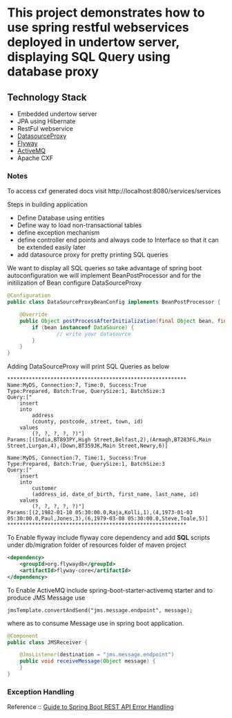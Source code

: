 # This project demonstrates how to use spring restful webservices deployed in undertow server, displaying SQL Query using database proxy

## Technology Stack

- Embedded undertow server
- JPA using Hibernate
- RestFul webservice
- [DatasourceProxy](https://github.com/ttddyy/datasource-proxy)
- [Flyway](https://flywaydb.org/)
- [ActiveMQ](http://activemq.apache.org/)
- Apache CXF

### Notes

To access cxf generated docs visit http://localhost:8080/services/services

Steps in building application
 - Define Database using entities
 - Define way to load non-transactional tables
 - define exception mechanism
 - define controller end points and always code to Interface so that it can be extended easily later
 - add datasource proxy for pretty printing SQL queries

We want to display all SQL queries so take advantage of spring boot autoconfiguration we will implement BeanPostProcessor and for the initilization of Bean configure DataSourceProxy

``` java
@Configuration
public class DataSourceProxyBeanConfig implements BeanPostProcessor {

    @Override
    public Object postProcessAfterInitialization(final Object bean, final String beanName) {
        if (bean instanceof DataSource) {
    			// write your datasource 
        }
    }
}
```


Adding DataSourceProxy will print SQL Queries as below

```
**********************************************************
Name:MyDS, Connection:7, Time:0, Success:True
Type:Prepared, Batch:True, QuerySize:1, BatchSize:3
Query:["
    insert 
    into
        address
        (county, postcode, street, town, id) 
    values
        (?, ?, ?, ?, ?)"]
Params:[(India,BT893PY,High Street,Belfast,2),(Armagh,BT283FG,Main Street,Lurgan,4),(Down,BT359JK,Main Street,Newry,6)]

Name:MyDS, Connection:7, Time:1, Success:True
Type:Prepared, Batch:True, QuerySize:1, BatchSize:3
Query:["
    insert 
    into
        customer
        (address_id, date_of_birth, first_name, last_name, id) 
    values
        (?, ?, ?, ?, ?)"]
Params:[(2,1982-01-10 05:30:00.0,Raja,Kolli,1),(4,1973-01-03 05:30:00.0,Paul,Jones,3),(6,1979-03-08 05:30:00.0,Steve,Toale,5)]
**********************************************************
```

To Enable flyway include flyway core dependency and add **SQL** scripts under db/migration folder of resources folder of maven project

```xml
<dependency>
	<groupId>org.flywaydb</groupId>
	<artifactId>flyway-core</artifactId>
</dependency>
```

To Enable ActiveMQ include spring-boot-starter-activemq starter and to produce JMS Message use 

`jmsTemplate.convertAndSend("jms.message.endpoint", message);`

where as to consume Message use in spring boot application.

```java
@Component
public class JMSReceiver {

    @JmsListener(destination = "jms.message.endpoint")
    public void receiveMessage(Object message) {
    }
}
```

### Exception Handling 
Reference :: [Guide to Spring Boot REST API Error Handling](https://www.toptal.com/java/spring-boot-rest-api-error-handling)

